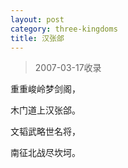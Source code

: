 ```yaml
---
layout: post
category: three-kingdoms
title: 汉张郃
---
```


> 2007-03-17收录

重重峻岭梦剑阁，

木门道上汉张郃。

文韬武略世名将，

南征北战尽坎坷。
